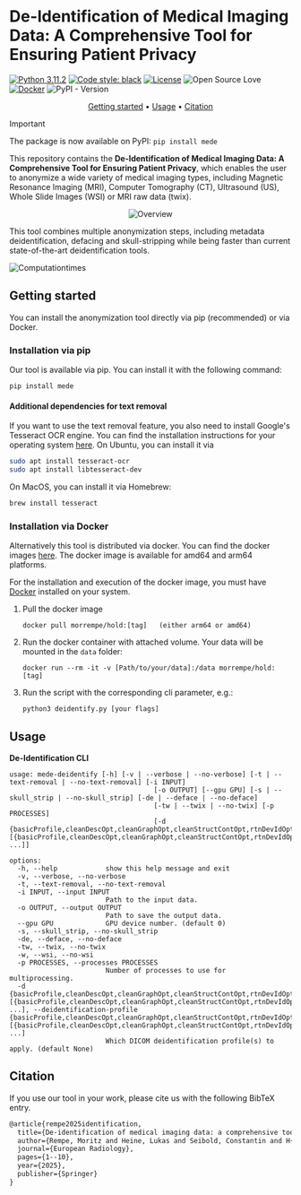 # De-Identification of Medical Imaging Data: A Comprehensive Tool for Ensuring Patient Privacy

[![Python 3.11.2](https://img.shields.io/badge/python-3.10%20%7C%203.11%20%7C%203.12-blue)](https://www.python.org/downloads/release/python-3120/) 
[![Code style: black](https://img.shields.io/badge/code%20style-black-000000.svg)](https://github.com/psf/black)
[![License](https://img.shields.io/badge/License-MIT-green.svg)](./LICENSE)
![Open Source Love][0c]
[![Docker](https://img.shields.io/badge/-Docker-46a2f1?style=flat-square&logo=docker&logoColor=white)](https://hub.docker.com/r/morrempe/hold)
![PyPI - Version](https://img.shields.io/pypi/v/mede?color=blue&label=mede&logo=pypi&logoColor=white)
<div align="center">

[0c]: https://badges.frapsoft.com/os/v2/open-source.svg?v=103


[Getting started](#getting-started) • [Usage](#usage) • [Citation](#citation)

</div>

> [!IMPORTANT]  
> The package is now available on PyPI: `pip install mede`

This repository contains the **De-Identification of Medical Imaging Data: A Comprehensive Tool for Ensuring Patient Privacy**, which enables the user to anonymize a wide variety of medical imaging types, including Magnetic Resonance Imaging (MRI), Computer Tomography (CT), Ultrasound (US), Whole Slide Images (WSI) or MRI raw data (twix).

<div align="center">

![Overview](Figures/aam_pipeline-2.png)

</div>


This tool combines multiple anonymization steps, including metadata deidentification, defacing and skull-stripping while being faster than current state-of-the-art deidentification tools.

![Computationtimes](Figures/computation_times.png)

## Getting started

You can install the anonymization tool directly via pip (recommended) or via Docker. 

### Installation via pip

Our tool is available via pip. You can install it with the following command:
```
pip install mede
```

#### Additional dependencies for text removal
If you want to use the text removal feature, you also need to install Google's Tesseract OCR engine. You can find the installation instructions for your operating system [here](https://tesseract-ocr.github.io/tessdoc/Installation.html).
On Ubuntu, you can install it via 
```bash
sudo apt install tesseract-ocr
sudo apt install libtesseract-dev
```
On MacOS, you can install it via Homebrew:
```bash
brew install tesseract
```

### Installation via Docker
Alternatively this tool is distributed via docker. You can find the docker images [here](https://hub.docker.com/r/morrempe/hold). The docker image is available for amd64 and arm64 platforms.

For the installation and execution of the docker image, you must have [Docker](https://docs.docker.com/get-docker/) installed on your system.

1. Pull the docker image

       docker pull morrempe/hold:[tag]   (either arm64 or amd64)

2. Run the docker container with attached volume. Your data will be mounted in the ````data```` folder:

       docker run --rm -it -v [Path/to/your/data]:/data morrempe/hold:[tag]

3. Run the script with the corresponding cli parameter, e.g.:

       python3 deidentify.py [your flags]

## Usage
**De-Identification CLI**
```
usage: mede-deidentify [-h] [-v | --verbose | --no-verbose] [-t | --text-removal | --no-text-removal] [-i INPUT]
                                    [-o OUTPUT] [--gpu GPU] [-s | --skull_strip | --no-skull_strip] [-de | --deface | --no-deface]
                                    [-tw | --twix | --no-twix] [-p PROCESSES]
                                    [-d {basicProfile,cleanDescOpt,cleanGraphOpt,cleanStructContOpt,rtnDevIdOpt,rtnInstIdOpt,rtnLongFullDatesOpt,rtnLongModifDatesOpt,rtnPatCharsOpt,rtnSafePrivOpt,rtnUIDsOpt} [{basicProfile,cleanDescOpt,cleanGraphOpt,cleanStructContOpt,rtnDevIdOpt,rtnInstIdOpt,rtnLongFullDatesOpt,rtnLongModifDatesOpt,rtnPatCharsOpt,rtnSafePrivOpt,rtnUIDsOpt} ...]]

options:
  -h, --help            show this help message and exit
  -v, --verbose, --no-verbose
  -t, --text-removal, --no-text-removal
  -i INPUT, --input INPUT
                        Path to the input data.
  -o OUTPUT, --output OUTPUT
                        Path to save the output data.
  --gpu GPU             GPU device number. (default 0)
  -s, --skull_strip, --no-skull_strip
  -de, --deface, --no-deface
  -tw, --twix, --no-twix
  -w, --wsi, --no-wsi
  -p PROCESSES, --processes PROCESSES
                        Number of processes to use for multiprocessing.
  -d {basicProfile,cleanDescOpt,cleanGraphOpt,cleanStructContOpt,rtnDevIdOpt,rtnInstIdOpt,rtnLongFullDatesOpt,rtnLongModifDatesOpt,rtnPatCharsOpt,rtnSafePrivOpt,rtnUIDsOpt} [{basicProfile,cleanDescOpt,cleanGraphOpt,cleanStructContOpt,rtnDevIdOpt,rtnInstIdOpt,rtnLongFullDatesOpt,rtnLongModifDatesOpt,rtnPatCharsOpt,rtnSafePrivOpt,rtnUIDsOpt} ...], --deidentification-profile {basicProfile,cleanDescOpt,cleanGraphOpt,cleanStructContOpt,rtnDevIdOpt,rtnInstIdOpt,rtnLongFullDatesOpt,rtnLongModifDatesOpt,rtnPatCharsOpt,rtnSafePrivOpt,rtnUIDsOpt} [{basicProfile,cleanDescOpt,cleanGraphOpt,cleanStructContOpt,rtnDevIdOpt,rtnInstIdOpt,rtnLongFullDatesOpt,rtnLongModifDatesOpt,rtnPatCharsOpt,rtnSafePrivOpt,rtnUIDsOpt} ...]
                        Which DICOM deidentification profile(s) to apply. (default None)
```


## Citation

If you use our tool in your work, please cite us with the following BibTeX entry.
```latex
@article{rempe2025identification,
  title={De-identification of medical imaging data: a comprehensive tool for ensuring patient privacy},
  author={Rempe, Moritz and Heine, Lukas and Seibold, Constantin and H{\"o}rst, Fabian and Kleesiek, Jens},
  journal={European Radiology},
  pages={1--10},
  year={2025},
  publisher={Springer}
}
```

